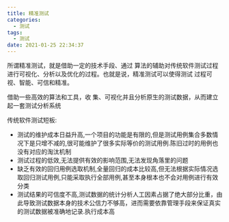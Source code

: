 ```yaml
---
title: 精准测试
categories:
  - 测试
tags:
  - 测试
date: 2021-01-25 22:34:37
---
```

所谓精准测试，就是借助一定的技术手段、通过 算法的辅助对传统软件测试过程进行可视化、分析以及优化的过程。也就是说，精准测试可以使得测试 过程可视、智能、可信和精准。

借助一些高效的算法和工具，收 集、可视化并且分析原生的测试数据，从而建立起一套测试分析系统

传统软件测试短板:

- 测试的维护成本日益升高,一个项目的功能是有限的,但是测试用例集合多数情况下是只增不减的,很可能维护了很多实际等价的测试用例.陈旧过时的用例也没有对应的淘汰机制
- 测试过程的低效,无法提供有效的影响范围,无法发现角落里的问题
- 缺乏有效的回归用例选取机制,全量回归的成本比较高,但无法根据实际情况选取回归测试用例,只能采取执行全部用例,甚至本身根本也不会对用例进行有效分类
- 测试结果的可信度不高,测试数据的统计分析人工因素占据了绝大部分比重，由此导致测试数据本身的技术公信力不够高，进而需要依靠管理手段来保证真实的测试数据被准确地记录.执行成本高
<!--more-->